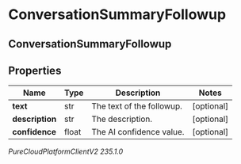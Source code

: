 # ConversationSummaryFollowup

## ConversationSummaryFollowup

## Properties

|Name | Type | Description | Notes|
|------------ | ------------- | ------------- | -------------|
| **text** | str | The text of the followup. | [optional] |
| **description** | str | The description. | [optional] |
| **confidence** | float | The AI confidence value. | [optional] |



_PureCloudPlatformClientV2 235.1.0_
